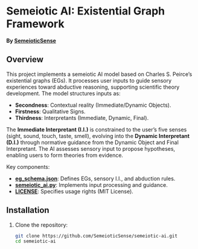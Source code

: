 # Semeiotic AI: Existential Graph Framework

**By [SemeioticSense](https://github.com/SemeioticSense)**

## Overview

This project implements a semeiotic AI model based on Charles S. Peirce’s existential graphs (EGs). It processes user inputs to guide sensory experiences toward abductive reasoning, supporting scientific theory development. The model structures inputs as:
- **Secondness**: Contextual reality (Immediate/Dynamic Objects).
- **Firstness**: Qualitative Signs.
- **Thirdness**: Interpretants (Immediate, Dynamic, Final).

The **Immediate Interpretant (I.I.)** is constrained to the user’s five senses (sight, sound, touch, taste, smell), evolving into the **Dynamic Interpretant (D.I.)** through normative guidance from the Dynamic Object and Final Interpretant. The AI assesses sensory input to propose hypotheses, enabling users to form theories from evidence.

Key components:
- **[eg_schema.json](./schema/eg_schema.json)**: Defines EGs, sensory I.I., and abduction rules.
- **[semeiotic_ai.py](./semeiotic_ai.py)**: Implements input processing and guidance.
- **[LICENSE](./LICENSE)**: Specifies usage rights (MIT License).

## Installation

1. Clone the repository:
   ```bash
   git clone https://github.com/SemeioticSense/semeiotic-ai.git
   cd semeiotic-ai
